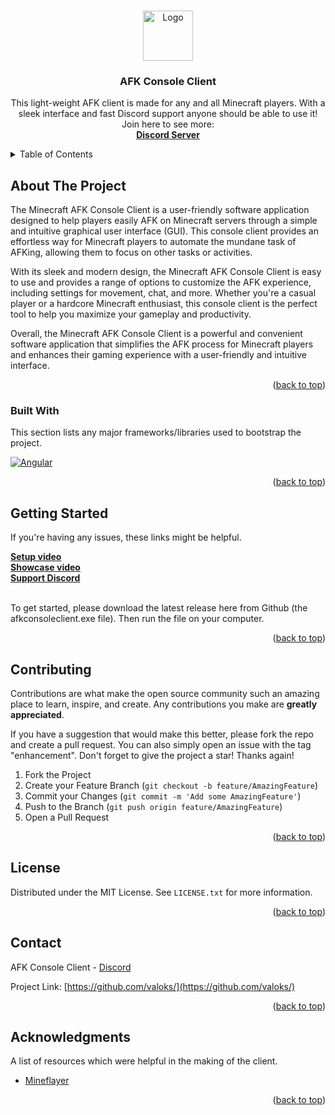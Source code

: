 <a name="readme-top"></a>

<!-- PROJECT LOGO -->
<br />
<div align="center">
  <a href="https://github.com/othneildrew/Best-README-Template">
    <img src="images/logo.png" alt="Logo" width="80" height="80">
  </a>

  <h3 align="center">AFK Console Client</h3>

  <p align="center">
    This light-weight AFK client is made for any and all Minecraft players. With a sleek interface and fast Discord support anyone should be able to use it! Join here to see more:
    <br />
    <a href="https://discord.gg/dRqNZtcBZS"><strong>Discord Server</strong></a>
  </p>
</div>



<!-- TABLE OF CONTENTS -->
<details>
  <summary>Table of Contents</summary>
  <ol>
    <li>
      <a href="#about-the-project">About The Project</a>
      <ul>
        <li><a href="#built-with">Built With</a></li>
      </ul>
    </li>
    <li><a href="#getting-started">Getting Started</a></li>
    <li><a href="#contributing">Contributing</a></li>
    <li><a href="#license">License</a></li>
    <li><a href="#contact">Contact</a></li>
    <li><a href="#acknowledgments">Acknowledgments</a></li>
  </ol>
</details>



<!-- ABOUT THE PROJECT -->
## About The Project

<!-- [![AFK Console Client Screen Shot][product-screenshot]](https://example.com) -->

The Minecraft AFK Console Client is a user-friendly software application designed to help players easily AFK on Minecraft servers through a simple and intuitive graphical user interface (GUI). This console client provides an effortless way for Minecraft players to automate the mundane task of AFKing, allowing them to focus on other tasks or activities.

With its sleek and modern design, the Minecraft AFK Console Client is easy to use and provides a range of options to customize the AFK experience, including settings for movement, chat, and more. Whether you're a casual player or a hardcore Minecraft enthusiast, this console client is the perfect tool to help you maximize your gameplay and productivity.

Overall, the Minecraft AFK Console Client is a powerful and convenient software application that simplifies the AFK process for Minecraft players and enhances their gaming experience with a user-friendly and intuitive interface.

<p align="right">(<a href="#readme-top">back to top</a>)</p>



### Built With

This section lists any major frameworks/libraries used to bootstrap the project.

[![Angular][Angular.io]][Angular-url]

<p align="right">(<a href="#readme-top">back to top</a>)</p>



<!-- GETTING STARTED -->
## Getting Started

<p>If you're having any issues, these links might be helpful.</p>
<a href="https://discord.gg/dRqNZtcBZS"><strong>Setup video</strong></a><br>
<a href="https://discord.gg/dRqNZtcBZS"><strong>Showcase video</strong></a><br>
<a href="https://discord.gg/dRqNZtcBZS"><strong>Support Discord</strong></a><br><br>

To get started, please download the latest release here from Github (the afkconsoleclient.exe file). Then run the file on your computer.

<p align="right">(<a href="#readme-top">back to top</a>)</p>


<!-- CONTRIBUTING -->
## Contributing

Contributions are what make the open source community such an amazing place to learn, inspire, and create. Any contributions you make are **greatly appreciated**.

If you have a suggestion that would make this better, please fork the repo and create a pull request. You can also simply open an issue with the tag "enhancement".
Don't forget to give the project a star! Thanks again!

1. Fork the Project
2. Create your Feature Branch (`git checkout -b feature/AmazingFeature`)
3. Commit your Changes (`git commit -m 'Add some AmazingFeature'`)
4. Push to the Branch (`git push origin feature/AmazingFeature`)
5. Open a Pull Request

<p align="right">(<a href="#readme-top">back to top</a>)</p>



<!-- LICENSE -->
## License

Distributed under the MIT License. See `LICENSE.txt` for more information.

<p align="right">(<a href="#readme-top">back to top</a>)</p>



<!-- CONTACT -->
## Contact

AFK Console Client - [Discord](https://discord.gg/dRqNZtcBZS)

Project Link: [https://github.com/valoks/](https://github.com/valoks/)

<p align="right">(<a href="#readme-top">back to top</a>)</p>



<!-- ACKNOWLEDGMENTS -->
## Acknowledgments

A list of resources which were helpful in the making of the client.

* [Mineflayer](https://github.com/PrismarineJS/mineflayer)

<p align="right">(<a href="#readme-top">back to top</a>)</p>



<!-- MARKDOWN LINKS & IMAGES -->
<!-- https://www.markdownguide.org/basic-syntax/#reference-style-links -->
[contributors-shield]: https://img.shields.io/github/contributors/othneildrew/Best-README-Template.svg?style=for-the-badge
[contributors-url]: https://github.com/othneildrew/Best-README-Template/graphs/contributors
[forks-shield]: https://img.shields.io/github/forks/othneildrew/Best-README-Template.svg?style=for-the-badge
[forks-url]: https://github.com/othneildrew/Best-README-Template/network/members
[stars-shield]: https://img.shields.io/github/stars/othneildrew/Best-README-Template.svg?style=for-the-badge
[stars-url]: https://github.com/othneildrew/Best-README-Template/stargazers
[issues-shield]: https://img.shields.io/github/issues/othneildrew/Best-README-Template.svg?style=for-the-badge
[issues-url]: https://github.com/othneildrew/Best-README-Template/issues
[license-shield]: https://img.shields.io/github/license/othneildrew/Best-README-Template.svg?style=for-the-badge
[license-url]: https://github.com/othneildrew/Best-README-Template/blob/master/LICENSE.txt
[linkedin-shield]: https://img.shields.io/badge/-LinkedIn-black.svg?style=for-the-badge&logo=linkedin&colorB=555
[linkedin-url]: https://linkedin.com/in/othneildrew
[product-screenshot]: images/screenshot.png
[Next.js]: https://img.shields.io/badge/next.js-000000?style=for-the-badge&logo=nextdotjs&logoColor=white
[Next-url]: https://nextjs.org/
[React.js]: https://img.shields.io/badge/React-20232A?style=for-the-badge&logo=react&logoColor=61DAFB
[React-url]: https://reactjs.org/
[Vue.js]: https://img.shields.io/badge/Vue.js-35495E?style=for-the-badge&logo=vuedotjs&logoColor=4FC08D
[Vue-url]: https://vuejs.org/
[Angular.io]: https://img.shields.io/badge/Angular-DD0031?style=for-the-badge&logo=angular&logoColor=white
[Angular-url]: https://angular.io/
[Svelte.dev]: https://img.shields.io/badge/Svelte-4A4A55?style=for-the-badge&logo=svelte&logoColor=FF3E00
[Svelte-url]: https://svelte.dev/
[Laravel.com]: https://img.shields.io/badge/Laravel-FF2D20?style=for-the-badge&logo=laravel&logoColor=white
[Laravel-url]: https://laravel.com
[Bootstrap.com]: https://img.shields.io/badge/Bootstrap-563D7C?style=for-the-badge&logo=bootstrap&logoColor=white
[Bootstrap-url]: https://getbootstrap.com
[JQuery.com]: https://img.shields.io/badge/jQuery-0769AD?style=for-the-badge&logo=jquery&logoColor=white
[JQuery-url]: https://jquery.com 
